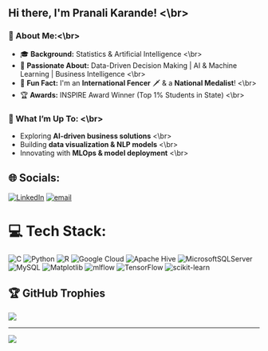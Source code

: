 ## Hi there, I'm **Pranali Karande**! <\br>

### 🚀 About Me:<\br>
- 🎓 **Background:** Statistics & Artificial Intelligence <\br>
- 🤖 **Passionate About:** Data-Driven Decision Making | AI & Machine Learning | Business Intelligence  <\br>
- 🏅 **Fun Fact:** I'm an **International Fencer** 🗡️ & a **National Medalist**!  <\br>
- 🏆 **Awards:** INSPIRE Award Winner (Top 1% Students in State)  <\br>

### 🌟 What I’m Up To: <\br>
- Exploring **AI-driven business solutions**  <\br>
- Building **data visualization & NLP models**  <\br>
- Innovating with **MLOps & model deployment** <\br>


## 🌐 Socials:
[![LinkedIn](https://img.shields.io/badge/LinkedIn-%230077B5.svg?logo=linkedin&logoColor=white)](https://linkedin.com/in/pranalikarande) [![email](https://img.shields.io/badge/Email-D14836?logo=gmail&logoColor=white)](mailto:pranalikarande6696@gmail.com) 

# 💻 Tech Stack:
![C](https://img.shields.io/badge/c-%2300599C.svg?style=for-the-badge&logo=c&logoColor=white) ![Python](https://img.shields.io/badge/python-3670A0?style=for-the-badge&logo=python&logoColor=ffdd54) ![R](https://img.shields.io/badge/r-%23276DC3.svg?style=for-the-badge&logo=r&logoColor=white) ![Google Cloud](https://img.shields.io/badge/GoogleCloud-%234285F4.svg?style=for-the-badge&logo=google-cloud&logoColor=white) ![Apache Hive](https://img.shields.io/badge/Apache%20Hive-FDEE21?style=for-the-badge&logo=apachehive&logoColor=black) ![MicrosoftSQLServer](https://img.shields.io/badge/Microsoft%20SQL%20Server-CC2927?style=for-the-badge&logo=microsoft%20sql%20server&logoColor=white) ![MySQL](https://img.shields.io/badge/mysql-4479A1.svg?style=for-the-badge&logo=mysql&logoColor=white) ![Matplotlib](https://img.shields.io/badge/Matplotlib-%23ffffff.svg?style=for-the-badge&logo=Matplotlib&logoColor=black) ![mlflow](https://img.shields.io/badge/mlflow-%23d9ead3.svg?style=for-the-badge&logo=numpy&logoColor=blue) ![TensorFlow](https://img.shields.io/badge/TensorFlow-%23FF6F00.svg?style=for-the-badge&logo=TensorFlow&logoColor=white) ![scikit-learn](https://img.shields.io/badge/scikit--learn-%23F7931E.svg?style=for-the-badge&logo=scikit-learn&logoColor=white)

## 🏆 GitHub Trophies
![](https://github-profile-trophy.vercel.app/?username=pranalipk&theme=radical&no-frame=false&no-bg=true&margin-w=4)

---
[![](https://visitcount.itsvg.in/api?id=pranalipk&icon=0&color=0)](https://visitcount.itsvg.in)

